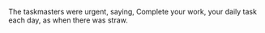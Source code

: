 The taskmasters were urgent, saying, Complete your work, your daily task each day, as when there was straw.
